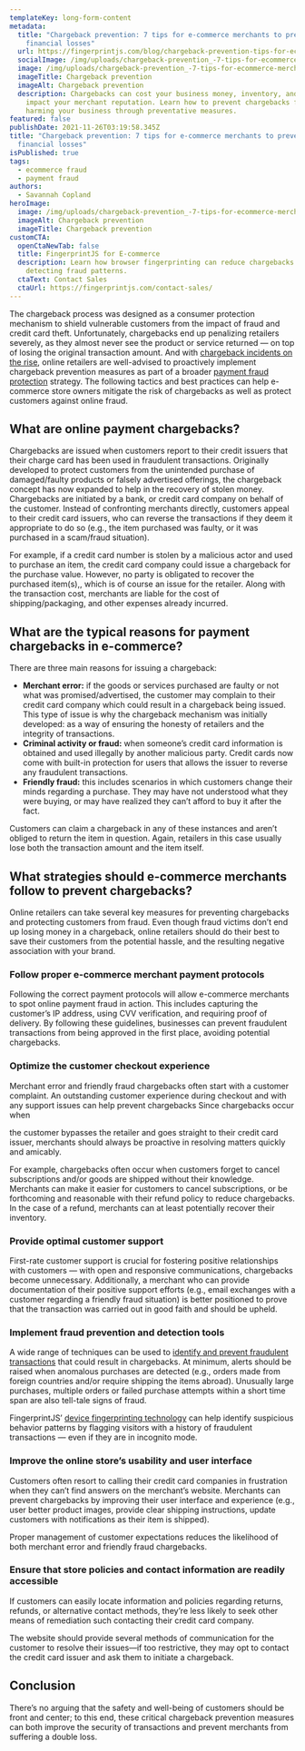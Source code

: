 ```yaml
---
templateKey: long-form-content
metadata:
  title: "Chargeback prevention: 7 tips for e-commerce merchants to prevent
    financial losses"
  url: https://fingerprintjs.com/blog/chargeback-prevention-tips-for-ecommerce-merchants
  socialImage: /img/uploads/chargeback-prevention_-7-tips-for-ecommerce-merchants-to-prevent-financial-losses-1-.png
  image: /img/uploads/chargeback-prevention_-7-tips-for-ecommerce-merchants-to-prevent-financial-losses-1-.png
  imageTitle: Chargeback prevention
  imageAlt: Chargeback prevention
  description: Chargebacks can cost your business money, inventory, and negatively
    impact your merchant reputation. Learn how to prevent chargebacks from
    harming your business through preventative measures.
featured: false
publishDate: 2021-11-26T03:19:58.345Z
title: "Chargeback prevention: 7 tips for e-commerce merchants to prevent
  financial losses"
isPublished: true
tags:
  - ecommerce fraud
  - payment fraud
authors:
  - Savannah Copland
heroImage:
  image: /img/uploads/chargeback-prevention_-7-tips-for-ecommerce-merchants-to-prevent-financial-losses-1-.png
  imageAlt: Chargeback prevention
  imageTitle: Chargeback prevention
customCTA:
  openCtaNewTab: false
  title: FingerprintJS for E-commerce
  description: Learn how browser fingerprinting can reduce chargebacks by
    detecting fraud patterns.
  ctaText: Contact Sales
  ctaUrl: https://fingerprintjs.com/contact-sales/
---
```

The chargeback process was designed as a consumer protection mechanism to shield vulnerable customers from the impact of fraud and credit card theft. Unfortunately, chargebacks end up penalizing retailers severely, as they almost never see the product or service returned — on top of losing the original transaction amount. And with <a href="https://www.versapay.com/blog/chargebacks-are-up-25-percent-how-to-protect-your-business-from-fraud" target="_blank" rel="noopener">chargeback incidents on the rise</a>, online retailers are well-advised to proactively implement chargeback prevention measures as part of a broader [payment fraud protection](https://fingerprintjs.com/payment-fraud/) strategy. The following tactics and best practices can help e-commerce store owners mitigate the risk of chargebacks as well as protect customers against online fraud.

## What are online payment chargebacks?

Chargebacks are issued when customers report to their credit issuers that their charge card has been used in fraudulent transactions. Originally developed to protect customers from the unintended purchase of damaged/faulty products or falsely advertised offerings, the chargeback concept has now expanded to help in the recovery of stolen money. Chargebacks are initiated by a bank, or credit card company on behalf of the customer. Instead of confronting merchants directly, customers appeal to their credit card issuers, who can reverse the transactions if they deem it appropriate to do so (e.g., the item purchased was faulty, or it was purchased in a scam/fraud situation). 

For example, if a credit card number is stolen by a malicious actor and used to purchase an item, the credit card company could issue a chargeback for the purchase value. However, no party is obligated to recover the purchased item(s),, which is of course an issue for the retailer. Along with the transaction cost, merchants are liable for the cost of shipping/packaging, and other expenses already incurred.

## What are the typical reasons for payment chargebacks in e-commerce?

There are three main reasons for issuing a chargeback:

* **Merchant error:** if the goods or services purchased are faulty or not what was promised/advertised, the customer may complain to their credit card company which could result in a chargeback being issued. This type of issue is why the chargeback mechanism was initially developed: as a way of ensuring the honesty of retailers and the integrity of transactions.
* **Criminal activity or fraud:** when someone’s credit card information is obtained and used illegally by another malicious party. Credit cards now come with built-in protection for users that allows the issuer to reverse any fraudulent transactions.
* **Friendly fraud:** this includes scenarios in which customers change their minds regarding a purchase. They may have not understood what they were buying, or may have realized they can’t afford to buy it after the fact. 

Customers can claim a chargeback in any of these instances and aren’t obliged to return the item in question. Again, retailers in this case usually lose both the transaction amount and the item itself.

## What strategies should e-commerce merchants follow to prevent chargebacks?

Online retailers can take several key measures for preventing chargebacks and protecting customers from fraud. Even though fraud victims don’t end up losing money in a chargeback, online retailers should do their best to save their customers from the potential hassle, and the resulting negative association with your brand.

### Follow proper e-commerce merchant payment protocols

Following the correct payment protocols will allow e-commerce merchants to spot online payment fraud in action. This includes capturing the customer’s IP address, using CVV verification, and requiring proof of delivery. By following these guidelines, businesses can prevent fraudulent transactions from being approved in the first place, avoiding potential chargebacks. 

### Optimize the customer checkout experience

Merchant error and friendly fraud chargebacks often start with a customer complaint. An outstanding customer experience during checkout and with any support issues can help prevent chargebacks Since chargebacks occur when 

the customer bypasses the retailer and goes straight to their credit card issuer, merchants should always be proactive in resolving matters quickly and amicably.

For example, chargebacks often occur when customers forget to cancel subscriptions and/or goods are shipped without their knowledge. Merchants can make it easier for customers to cancel subscriptions, or be forthcoming and reasonable with their refund policy to reduce chargebacks. In the case of a refund, merchants can at least potentially recover their inventory.

### Provide optimal customer support

First-rate customer support is crucial for fostering positive relationships with customers — with open and responsive communications, chargebacks become unnecessary. Additionally, a merchant who can provide documentation of their positive support efforts (e.g., email exchanges with a customer regarding a friendly fraud situation) is better positioned to prove that the transaction was carried out in good faith and should be upheld. 

### Implement fraud prevention and detection tools

A wide range of techniques can be used to <a href="https://www.merchantfraudjournal.com/top-chargeback-protection-solutions/" target="_blank" rel="noopener">identify and prevent fraudulent transactions</a> that could result in chargebacks. At minimum, alerts should be raised when anomalous purchases are detected (e.g., orders made from foreign countries and/or require shipping the items abroad). Unusually large purchases, multiple orders or failed purchase attempts within a short time span are also tell-tale signs of fraud. 

FingerprintJS’ [device fingerprinting technology](https://fingerprintjs.com/demo/) can help identify suspicious behavior patterns by flagging visitors with a history of fraudulent transactions — even if they are in incognito mode.

### Improve the online store’s usability and user interface

Customers often resort to calling their credit card companies in frustration when they can’t find answers on the merchant’s website. Merchants can prevent chargebacks by improving their user interface and experience (e.g., user better product images, provide clear shipping instructions, update customers with notifications as their item is shipped). 

Proper management of customer expectations reduces the likelihood of both merchant error and friendly fraud chargebacks. 

### Ensure that store policies and contact information are readily accessible

If customers can easily locate information and policies regarding returns, refunds, or alternative contact methods, they’re less likely to seek other means of remediation such contacting their credit card company. 

The website should provide several methods of communication for the customer to resolve their issues—if too restrictive, they may opt to contact the credit card issuer and ask them to initiate a chargeback.

## Conclusion

There’s no arguing that the safety and well-being of customers should be front and center; to this end, these critical chargeback prevention measures can both improve the security of transactions and prevent merchants from suffering a double loss.